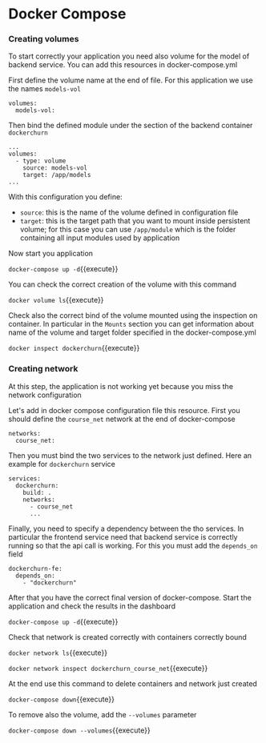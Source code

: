 # Docker Compose

### Creating volumes

To start correctly your application you need also volume for the model of backend service.
You can add this resources in docker-compose.yml

First define the volume name at the end of file. For this application we use the names `models-vol`

```
volumes:
  models-vol:
```

Then bind the defined module under the section of the backend container `dockerchurn`

```
...
volumes:
  - type: volume
    source: models-vol
    target: /app/models    
...
```

With this configuration you define:
- `source`: this is the name of the volume defined in configuration file
- `target`: this is the target path that you want to mount inside persistent volume; for this case
you can use `/app/module` which is the folder containing all input modules used by application
  

Now start you application 

`docker-compose up -d`{{execute}}

You can check the correct creation of the volume with this command 

`docker volume ls`{{execute}}

Check also the correct bind of the volume mounted using the inspection on container. In particular
in the `Mounts` section you can get information about name of the volume and target folder
specified in the docker-compose.yml

`docker inspect dockerchurn`{{execute}}

### Creating network

At this step, the application is not working yet because you miss the network configuration

Let's add in docker compose configuration file this resource. First you should 
define the `course_net`
network at the end of docker-compose

```
networks:
  course_net:
```

Then you must bind the two services to the network just defined. Here an example for `dockerchurn`
service

```
services:
  dockerchurn:
    build: .
    networks:
      - course_net
      ...
```

Finally, you need to specify a dependency between the tho services. In particular the frontend
service need that backend service is correctly running so that the api call is working. 
For this you must add the `depends_on` field

```
dockerchurn-fe:
  depends_on:
    - "dockerchurn"
```


After that you have the correct final version of docker-compose. Start the application and
check the results in the dashboard

`docker-compose up -d`{{execute}}

Check that network is created correctly with containers correctly bound

`docker network ls`{{execute}}

`docker network inspect dockerchurn_course_net`{{execute}}
 

At the end use this command to delete containers and network just created

`docker-compose down`{{execute}}

To remove also the volume, add the `--volumes` parameter

`docker-compose down --volumes`{{execute}}